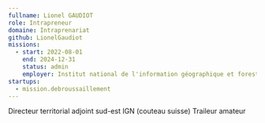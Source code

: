 ```yaml
---
fullname: Lionel GAUDIOT
role: Intrapreneur
domaine: Intraprenariat
github: LionelGaudiot
missions:
  - start: 2022-08-01
    end: 2024-12-31
    status: admin
    employer: Institut national de l'information géographique et forestière (IGN)
startups:
  - mission.debroussaillement
---
```


Directeur territorial adjoint sud-est IGN (couteau suisse)
Traileur amateur

